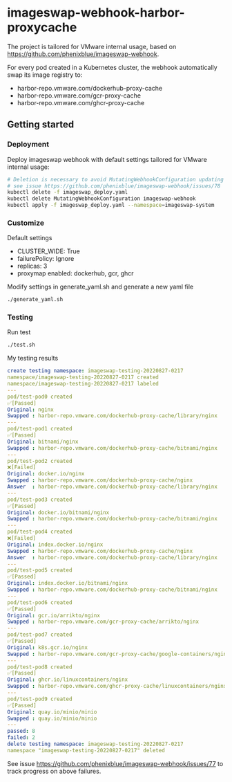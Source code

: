 # imageswap-webhook-harbor-proxycache

The project is tailored for VMware internal usage, based on https://github.com/phenixblue/imageswap-webhook. 

For every pod created in a Kubernetes cluster, the webhook automatically swap its image registry to:

- harbor-repo.vmware.com/dockerhub-proxy-cache
- harbor-repo.vmware.com/gcr-proxy-cache
- harbor-repo.vmware.com/ghcr-proxy-cache

## Getting started

### Deployment
Deploy imageswap webhook with default settings tailored for VMware internal usage:
```bash
# Deletion is necessary to avoid MutatingWebhookConfiguration updating failures
# see issue https://github.com/phenixblue/imageswap-webhook/issues/78
kubectl delete -f imageswap_deploy.yaml
kubectl delete MutatingWebhookConfiguration imageswap-webhook
kubectl apply -f imageswap_deploy.yaml --namespace=imageswap-system
```

  
### Customize

Default settings
  - CLUSTER_WIDE: True
  - failurePolicy: Ignore
  - replicas: 3
  - proxymap enabled: dockerhub, gcr, ghcr

Modify settings in generate_yaml.sh and generate a new yaml file
```bash
./generate_yaml.sh
```

### Testing
Run test
```bash
./test.sh
```

My testing results
```yaml
create testing namespace: imageswap-testing-20220827-0217
namespace/imageswap-testing-20220827-0217 created
namespace/imageswap-testing-20220827-0217 labeled
---
pod/test-pod0 created
✅[Passed]
Original: nginx
Swapped : harbor-repo.vmware.com/dockerhub-proxy-cache/library/nginx
---
pod/test-pod1 created
✅[Passed]
Original: bitnami/nginx
Swapped : harbor-repo.vmware.com/dockerhub-proxy-cache/bitnami/nginx
---
pod/test-pod2 created
❌[Failed]
Original: docker.io/nginx
Swapped : harbor-repo.vmware.com/dockerhub-proxy-cache/nginx
Answer  : harbor-repo.vmware.com/dockerhub-proxy-cache/library/nginx
---
pod/test-pod3 created
✅[Passed]
Original: docker.io/bitnami/nginx
Swapped : harbor-repo.vmware.com/dockerhub-proxy-cache/bitnami/nginx
---
pod/test-pod4 created
❌[Failed]
Original: index.docker.io/nginx
Swapped : harbor-repo.vmware.com/dockerhub-proxy-cache/nginx
Answer  : harbor-repo.vmware.com/dockerhub-proxy-cache/library/nginx
---
pod/test-pod5 created
✅[Passed]
Original: index.docker.io/bitnami/nginx
Swapped : harbor-repo.vmware.com/dockerhub-proxy-cache/bitnami/nginx
---
pod/test-pod6 created
✅[Passed]
Original: gcr.io/arrikto/nginx
Swapped : harbor-repo.vmware.com/gcr-proxy-cache/arrikto/nginx
---
pod/test-pod7 created
✅[Passed]
Original: k8s.gcr.io/nginx
Swapped : harbor-repo.vmware.com/gcr-proxy-cache/google-containers/nginx
---
pod/test-pod8 created
✅[Passed]
Original: ghcr.io/linuxcontainers/nginx
Swapped : harbor-repo.vmware.com/ghcr-proxy-cache/linuxcontainers/nginx
---
pod/test-pod9 created
✅[Passed]
Original: quay.io/minio/minio
Swapped : quay.io/minio/minio
---
passed: 8
failed: 2
delete testing namespace: imageswap-testing-20220827-0217
namespace "imageswap-testing-20220827-0217" deleted
```

See issue https://github.com/phenixblue/imageswap-webhook/issues/77 to track progress on above failures.